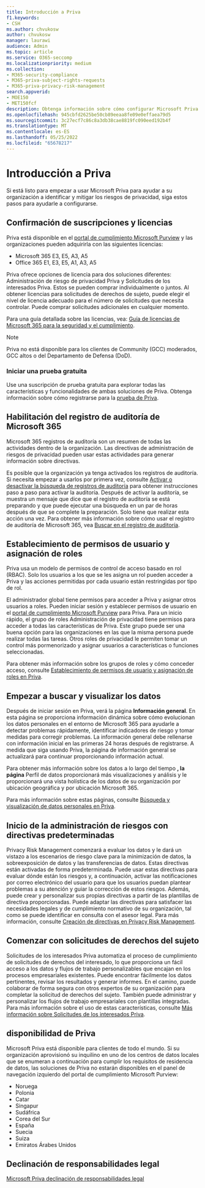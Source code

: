 ```yaml
---
title: Introducción a Priva
f1.keywords:
- CSH
ms.author: chvukosw
author: chvukosw
manager: laurawi
audience: Admin
ms.topic: article
ms.service: O365-seccomp
ms.localizationpriority: medium
ms.collection:
- M365-security-compliance
- M365-priva-subject-rights-requests
- M365-priva-privacy-risk-management
search.appverid:
- MOE150
- MET150fcf
description: Obtenga información sobre cómo configurar Microsoft Priva para su organización, establecer roles y permisos y configurar valores importantes.
ms.openlocfilehash: 945cbfd2625be50cb89eeaa8fe09e0effaea79d5
ms.sourcegitcommit: 3c27ecf7c86c8a3db38cae8819fc090eed192b4f
ms.translationtype: MT
ms.contentlocale: es-ES
ms.lasthandoff: 05/25/2022
ms.locfileid: "65678217"
---
```

# <a name="get-started-with-priva"></a>Introducción a Priva

Si está listo para empezar a usar Microsoft Priva para ayudar a su organización a identificar y mitigar los riesgos de privacidad, siga estos pasos para ayudarle a configurarse.

## <a name="confirm-subscriptions-and-licensing"></a>Confirmación de suscripciones y licencias

Priva está disponible en el [portal de cumplimiento Microsoft Purview](https://compliance.microsoft.com/) y las organizaciones pueden adquirirla con las siguientes licencias:

- Microsoft 365 E3, E5, A3, A5
- Office 365 E1, E3, E5, A1, A3, A5

Priva ofrece opciones de licencia para dos soluciones diferentes: Administración de riesgo de privacidad Priva y Solicitudes de los interesados Priva. Estos se pueden comprar individualmente o juntos. Al obtener licencias para solicitudes de derechos de sujeto, puede elegir el nivel de licencia adecuado para el número de solicitudes que necesita controlar. Puede comprar solicitudes adicionales en cualquier momento.

Para una guía detallada sobre las licencias, vea: [Guía de licencias de Microsoft 365 para la seguridad y el cumplimiento](/office365/servicedescriptions/microsoft-365-service-descriptions/microsoft-365-tenantlevel-services-licensing-guidance/microsoft-365-security-compliance-licensing-guidance#microsoft-priva).

> [!Note]
> Priva no está disponible para los clientes de Community (GCC) moderados, GCC altos o del Departamento de Defensa (DoD).

### <a name="start-a-free-trial"></a>Iniciar una prueba gratuita

Use una suscripción de prueba gratuita para explorar todas las características y funcionalidades de ambas soluciones de Priva. Obtenga información sobre cómo registrarse para la [prueba de Priva](priva-trial.md).

## <a name="enable-the-microsoft-365-audit-log"></a>Habilitación del registro de auditoría de Microsoft 365

Microsoft 365 registros de auditoría son un resumen de todas las actividades dentro de la organización. Las directivas de administración de riesgos de privacidad pueden usar estas actividades para generar información sobre directivas.

Es posible que la organización ya tenga activados los registros de auditoría. Si necesita empezar a usarlos por primera vez, consulte [Activar o desactivar la búsqueda de registros de auditoría](/microsoft-365/compliance/turn-audit-log-search-on-or-off) para obtener instrucciones paso a paso para activar la auditoría. Después de activar la auditoría, se muestra un mensaje que dice que el registro de auditoría se está preparando y que puede ejecutar una búsqueda en un par de horas después de que se complete la preparación. Solo tiene que realizar esta acción una vez. Para obtener más información sobre cómo usar el registro de auditoría de Microsoft 365, vea [Buscar en el registro de auditoría](/microsoft-365/compliance/search-the-audit-log-in-security-and-compliance).

## <a name="set-user-permissions-and-assign-roles"></a>Establecimiento de permisos de usuario y asignación de roles

Priva usa un modelo de permisos de control de acceso basado en rol (RBAC). Solo los usuarios a los que se les asigna un rol pueden acceder a Priva y las acciones permitidas por cada usuario están restringidas por tipo de rol.

El administrador global tiene permisos para acceder a Priva y asignar otros usuarios a roles. Pueden iniciar sesión y establecer permisos de usuario en el [portal de cumplimiento Microsoft Purview](https://compliance.microsoft.com/) para Priva. Para un inicio rápido, el grupo de roles Administración de privacidad tiene permisos para acceder a todas las características de Priva. Este grupo puede ser una buena opción para las organizaciones en las que la misma persona puede realizar todas las tareas. Otros roles de privacidad le permiten tomar un control más pormenorizado y asignar usuarios a características o funciones seleccionadas.

Para obtener más información sobre los grupos de roles y cómo conceder acceso, consulte [Establecimiento de permisos de usuario y asignación de roles en Priva](priva-permissions.md).

## <a name="start-finding-and-visualizing-your-data"></a>Empezar a buscar y visualizar los datos

Después de iniciar sesión en Priva, verá la página **Información general**. En esta página se proporciona información dinámica sobre cómo evolucionan los datos personales en el entorno de Microsoft 365 para ayudarle a detectar problemas rápidamente, identificar indicadores de riesgo y tomar medidas para corregir problemas. La información general debe rellenarse con información inicial en las primeras 24 horas después de registrarse. A medida que siga usando Priva, la página de información general se actualizará para continuar proporcionando información actual.

Para obtener más información sobre los datos a lo largo del tiempo **, la página** Perfil de datos proporcionará más visualizaciones y análisis y le proporcionará una vista holística de los datos de su organización por ubicación geográfica y por ubicación Microsoft 365.

Para más información sobre estas páginas, consulte [Búsqueda y visualización de datos personales en Priva](priva-data-profile.md).

## <a name="start-managing-risks-with-default-policies"></a>Inicio de la administración de riesgos con directivas predeterminadas

Privacy Risk Management comenzará a evaluar los datos y le dará un vistazo a los escenarios de riesgo clave para la minimización de datos, la sobreexposición de datos y las transferencias de datos. Estas directivas están activadas de forma predeterminada. Puede usar estas directivas para evaluar dónde están los riesgos y, a continuación, activar las notificaciones por correo electrónico del usuario para que los usuarios puedan plantear problemas a su atención y guiar la corrección de estos riesgos. Además, puede crear y personalizar sus propias directivas a partir de las plantillas de directiva proporcionadas. Puede adaptar las directivas para satisfacer las necesidades legales y de cumplimiento normativo de su organización, tal como se puede identificar en consulta con el asesor legal. Para más información, consulte [Creación de directivas en Privacy Risk Management](risk-management-policies.md).

## <a name="get-started-with-subject-rights-requests"></a>Comenzar con solicitudes de derechos del sujeto

Solicitudes de los interesados Priva automatiza el proceso de cumplimiento de solicitudes de derechos del interesado, lo que proporciona un fácil acceso a los datos y flujos de trabajo personalizables que encajan en los procesos empresariales existentes. Puede encontrar fácilmente los datos pertinentes, revisar los resultados y generar informes. En el camino, puede colaborar de forma segura con otros expertos de su organización para completar la solicitud de derechos del sujeto. También puede administrar y personalizar los flujos de trabajo empresariales con plantillas integradas. Para más información sobre el uso de estas características, consulte [Más información sobre Solicitudes de los interesados Priva](subject-rights-requests.md).

## <a name="priva-availability"></a>disponibilidad de Priva

Microsoft Priva está disponible para clientes de todo el mundo. Si su organización aprovisionó su inquilino en uno de los centros de datos locales que se enumeran a continuación para cumplir los requisitos de residencia de datos, las soluciones de Priva no estarán disponibles en el panel de navegación izquierdo del portal de cumplimiento Microsoft Purview:

- Noruega
- Polonia
- Catar
- Singapur
- Sudáfrica
- Corea del Sur
- España
- Suecia
- Suiza
- Emiratos Árabes Unidos

## <a name="legal-disclaimer"></a>Declinación de responsabilidades legal

[Microsoft Priva declinación de responsabilidades legal](priva-disclaimer.md)
